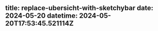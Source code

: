 title: replace-ubersicht-with-sketchybar
date: 2024-05-20
datetime: 2024-05-20T17:53:45.521114Z
---

